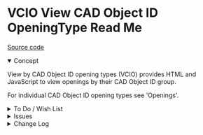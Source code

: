 # VCIO View CAD Object ID OpeningType Read Me

[Source code]( https://github.com/ladybug-tools/spider-gbxml-tools/blob/master/spider-gbxml-viewer/v-0-17-00/js-view-gbxml/vcio-view-cad-object-id-open.js )

<details open >

<summary>Concept</summary>

View by CAD Object ID opening types (VCIO) provides HTML and JavaScript to view openings by their CAD Object ID group.

For individual CAD Object ID opening types see 'Openings'.

</details>

<details>

<summary>To Do / Wish List</summary>


</details>

<details>

<summary>Issues</summary>


</details>

<details>

<summary>Change Log</summary>

### 2019-07-22 ~ Theo

VCIO 0.17.00-1vcio

* R -VCIO.js: cleanup

### 2019-07-21 ~ Theo

VCIO 0.17.00-0vcio

* R - VCIO.js: First commit


### 2019-07-08 ~ Theo

VBCOO 0.16-01-0vbcoo

* F - First commit

</details>
